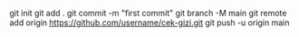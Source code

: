 git init
git add .
git commit -m "first commit"
git branch -M main
git remote add origin https://github.com/username/cek-gizi.git
git push -u origin main

